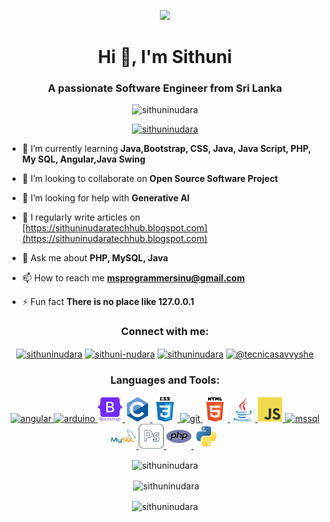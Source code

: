 <p align="center"> <img src="Programmer.gif" width="300" /> </p>


<h1 align="center">Hi 👋, I'm Sithuni</h1>
<h3 align="center">A passionate Software Engineer from Sri Lanka</h3>

<p align="center"> <img src="https://komarev.com/ghpvc/?username=sithuninudara&label=Profile%20views&color=0e75b6&style=flat" alt="sithuninudara" /> </p>

<p align="center"> <a href="https://github.com/ryo-ma/github-profile-trophy"><img src="https://github-profile-trophy.vercel.app/?username=sithuninudara" alt="sithuninudara" /></a> </p>

- 🌱 I’m currently learning **Java,Bootstrap, CSS, Java, Java Script, PHP, My SQL, Angular,Java Swing**

- 👯 I’m looking to collaborate on **Open Source Software Project**

- 🤝 I’m looking for help with **Generative AI**

- 📝 I regularly write articles on [https://sithuninudaratechhub.blogspot.com](https://sithuninudaratechhub.blogspot.com)

- 💬 Ask me about **PHP, MySQL, Java**

- 📫 How to reach me **msprogrammersinu@gmail.com**

- ⚡ Fun fact **There is no place like 127.0.0.1**

<h3 align="center">Connect with me:</h3>
<p align="center">
<a href="https://linkedin.com/in/sithuninudara" target="blank"><img align="center" src="https://raw.githubusercontent.com/rahuldkjain/github-profile-readme-generator/master/src/images/icons/Social/linked-in-alt.svg" alt="sithuninudara" height="30" width="40" /></a>
<a href="https://stackoverflow.com/users/sithuni-nudara" target="blank"><img align="center" src="https://raw.githubusercontent.com/rahuldkjain/github-profile-readme-generator/master/src/images/icons/Social/stack-overflow.svg" alt="sithuni-nudara" height="30" width="40" /></a>
<a href="https://instagram.com/sithuninudara" target="blank"><img align="center" src="https://raw.githubusercontent.com/rahuldkjain/github-profile-readme-generator/master/src/images/icons/Social/instagram.svg" alt="sithuninudara" height="30" width="40" /></a>
<a href="https://www.youtube.com/c/@tecnicasavvyshe" target="blank"><img align="center" src="https://raw.githubusercontent.com/rahuldkjain/github-profile-readme-generator/master/src/images/icons/Social/youtube.svg" alt="@tecnicasavvyshe" height="30" width="40" /></a>
</p>

<h3 align="center">Languages and Tools:</h3>
<p align="center"> <a href="https://angular.io" target="_blank" rel="noreferrer"> <img src="https://angular.io/assets/images/logos/angular/angular.svg" alt="angular" width="40" height="40"/> </a> <a href="https://www.arduino.cc/" target="_blank" rel="noreferrer"> <img src="https://cdn.worldvectorlogo.com/logos/arduino-1.svg" alt="arduino" width="40" height="40"/> </a> <a href="https://getbootstrap.com" target="_blank" rel="noreferrer"> <img src="https://raw.githubusercontent.com/devicons/devicon/master/icons/bootstrap/bootstrap-plain-wordmark.svg" alt="bootstrap" width="40" height="40"/> </a> <a href="https://www.cprogramming.com/" target="_blank" rel="noreferrer"> <img src="https://raw.githubusercontent.com/devicons/devicon/master/icons/c/c-original.svg" alt="c" width="40" height="40"/> </a> <a href="https://www.w3schools.com/css/" target="_blank" rel="noreferrer"> <img src="https://raw.githubusercontent.com/devicons/devicon/master/icons/css3/css3-original-wordmark.svg" alt="css3" width="40" height="40"/> </a> <a href="https://git-scm.com/" target="_blank" rel="noreferrer"> <img src="https://www.vectorlogo.zone/logos/git-scm/git-scm-icon.svg" alt="git" width="40" height="40"/> </a> <a href="https://www.w3.org/html/" target="_blank" rel="noreferrer"> <img src="https://raw.githubusercontent.com/devicons/devicon/master/icons/html5/html5-original-wordmark.svg" alt="html5" width="40" height="40"/> </a> <a href="https://www.java.com" target="_blank" rel="noreferrer"> <img src="https://raw.githubusercontent.com/devicons/devicon/master/icons/java/java-original.svg" alt="java" width="40" height="40"/> </a> <a href="https://developer.mozilla.org/en-US/docs/Web/JavaScript" target="_blank" rel="noreferrer"> <img src="https://raw.githubusercontent.com/devicons/devicon/master/icons/javascript/javascript-original.svg" alt="javascript" width="40" height="40"/> </a> <a href="https://www.microsoft.com/en-us/sql-server" target="_blank" rel="noreferrer"> <img src="https://www.svgrepo.com/show/303229/microsoft-sql-server-logo.svg" alt="mssql" width="40" height="40"/> </a> <a href="https://www.mysql.com/" target="_blank" rel="noreferrer"> <img src="https://raw.githubusercontent.com/devicons/devicon/master/icons/mysql/mysql-original-wordmark.svg" alt="mysql" width="40" height="40"/> </a> <a href="https://www.photoshop.com/en" target="_blank" rel="noreferrer"> <img src="https://raw.githubusercontent.com/devicons/devicon/master/icons/photoshop/photoshop-line.svg" alt="photoshop" width="40" height="40"/> </a> <a href="https://www.php.net" target="_blank" rel="noreferrer"> <img src="https://raw.githubusercontent.com/devicons/devicon/master/icons/php/php-original.svg" alt="php" width="40" height="40"/> </a> <a href="https://www.python.org" target="_blank" rel="noreferrer"> <img src="https://raw.githubusercontent.com/devicons/devicon/master/icons/python/python-original.svg" alt="python" width="40" height="40"/> </a> </p>

<p align = "center"><img align="center" src="https://github-readme-stats.vercel.app/api/top-langs?username=sithuninudara&show_icons=true&locale=en&layout=compact" alt="sithuninudara" /></p>

<p align = "center">&nbsp;<img align="center" src="https://github-readme-stats.vercel.app/api?username=sithuninudara&show_icons=true&locale=en" alt="sithuninudara" /></p>

<p align = "center"><img align="center" src="https://github-readme-streak-stats.herokuapp.com/?user=sithuninudara&" alt="sithuninudara" /></p>
